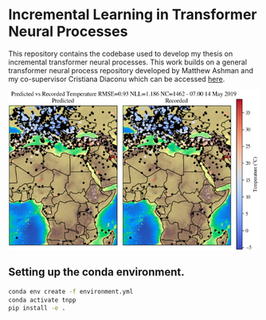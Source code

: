 # Incremental Learning in Transformer Neural Processes
This repository contains the codebase used to develop my thesis on incremental transformer neural processes. This work builds on a general transformer neural process repository developed by Matthew Ashman and my co-supervisor Cristiana Diaconu which can be accessed [here](https://github.com/cambridge-mlg/tnp).

![](imgs/inctnpbatchedpredexample.png)


## Setting up the conda environment.
```bash
conda env create -f environment.yml
conda activate tnpp
pip install -e .
```
